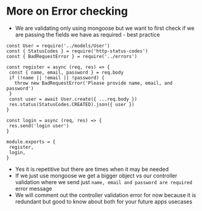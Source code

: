 # More on Error checking
* We are validating only using mongoose but we want to first check if we are passing the fields we have as required - best practice

 ```
const User = require('../models/User')
const { StatusCodes } = require('http-status-codes')
const { BadRequestError } = require('../errors')

const register = async (req, res) => {
  const { name, email, password } = req.body
  if (!name || !email || !password) {
    throw new BadRequestError('Please provide name, email, and password')
  }
  const user = await User.create({ ...req.body })
  res.status(StatusCodes.CREATED).json({ user })
}

const login = async (req, res) => {
  res.send('login user')
}

module.exports = {
  register,
  login,
}

```

* Yes it is repetitive but there are times when it may be needed
* If we just use mongoose we get a bigger object vs our controller validation where we send just `name, email and password are required` error message
* We will comment out the controller validation error for now because it is redundant but good to know about both for your future apps usecases
